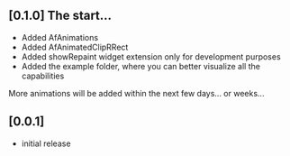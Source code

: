 ## [0.1.0] The start...

- Added AfAnimations
- Added AfAnimatedClipRRect
- Added showRepaint widget extension only for development purposes
- Added the example folder, where you can better visualize all the capabilities

More animations will be added within the next few days... or weeks...

## [0.0.1]

- initial release
